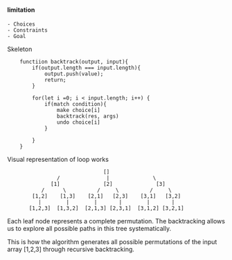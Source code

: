 #### limitation
	- Choices
	- Constraints
	- Goal

Skeleton
```
	functiion backtrack(output, input){
		if(output.length === input.length){
			output.push(value);
			return;
		}

		for(let i =0; i < input.length; i++) {
			if(match condition){
				make choice[i]
				backtrack(res, args)
				undo choice[i]
			}
			
		}
	}
```

Visual representation of loop works
```
							   []
                /               |              \
              [1]              [2]              [3]
           /      \          /     \          /     \
        [1,2]    [1,3]    [2,1]   [2,3]    [3,1]   [3,2]
          |        |        |       |        |       |
       [1,2,3]  [1,3,2]  [2,1,3] [2,3,1]  [3,1,2] [3,2,1]
```
Each leaf node represents a complete permutation. The backtracking allows us to explore all possible paths in this tree systematically.

This is how the algorithm generates all possible permutations of the input array [1,2,3] through recursive backtracking.